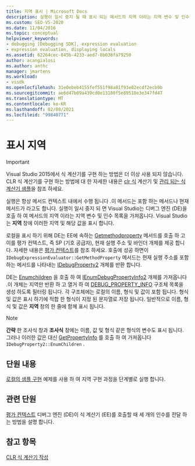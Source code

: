 ```yaml
---
title: 지역 표시 | Microsoft Docs
description: 실행이 일시 중지 될 때 표시 되는 메서드의 지역 이라는 지역 변수 및 인수 목록에 대해 알아봅니다.
ms.custom: SEO-VS-2020
ms.date: 11/04/2016
ms.topic: conceptual
helpviewer_keywords:
- debugging [Debugging SDK], expression evaluation
- expression evaluation, displaying locals
ms.assetid: 62264cec-845b-4233-aed7-0b038fa79250
author: acangialosi
ms.author: anthc
manager: jmartens
ms.workload:
- vssdk
ms.openlocfilehash: 31e0ebeb4155fef551f98a81f93e02ecdf2ecb9b
ms.sourcegitcommit: ae6d47b09a439cd0e13180f5e89510e3e347fd47
ms.translationtype: MT
ms.contentlocale: ko-KR
ms.lasthandoff: 02/08/2021
ms.locfileid: "99840771"
---
```

# <a name="display-locals"></a>표시 지역
> [!IMPORTANT]
> Visual Studio 2015에서 식 계산기를 구현 하는 방법은 더 이상 사용 되지 않습니다. CLR 식 계산기를 구현 하는 방법에 대 한 자세한 내용은 [clr 식](https://github.com/Microsoft/ConcordExtensibilitySamples/wiki/CLR-Expression-Evaluators) 계산기 및 [관리 되는 식 계산기 샘플](https://github.com/Microsoft/ConcordExtensibilitySamples/wiki/Managed-Expression-Evaluator-Sample)을 참조 하세요.

 실행은 항상 메서드 컨텍스트 내에서 수행 됩니다 .이 메서드는 포함 하는 메서드나 현재 메서드가 라고도 합니다. 실행이 일시 중지 되 면 Visual Studio는 디버그 엔진 (DE)을 호출 하 여 메서드의 지역 이라는 지역 변수 및 인수 목록을 가져옵니다. Visual Studio는 **지역** 창에 이러한 지역 및 해당 값을 표시 합니다.

 로컬을 표시 하기 위해 DE는 EE에 속하는 [Getmethodproperty](../../extensibility/debugger/reference/idebugexpressionevaluator-getmethodproperty.md) 메서드를 호출 하 고이를 평가 컨텍스트, 즉 SP (기호 공급자), 현재 실행 주소 및 바인더 개체를 제공 합니다. 자세한 내용은 [평가 컨텍스트](../../extensibility/debugger/evaluation-context.md)를 참조 하세요. 호출에 성공 하면이 `IDebugExpressionEvaluator::GetMethodProperty` 메서드는 현재 실행 주소를 포함 하는 메서드를 나타내는 [IDebugProperty2](../../extensibility/debugger/reference/idebugproperty2.md) 개체를 반환 합니다.

 DE는 [Enumchildren](../../extensibility/debugger/reference/idebugproperty2-enumchildren.md) 을 호출 하 여 [IEnumDebugPropertyInfo2](../../extensibility/debugger/reference/ienumdebugpropertyinfo2.md) 개체를 가져옵니다 .이 개체는 지역만 반환 하 고 열거 하 여 [DEBUG_PROPERTY_INFO](../../extensibility/debugger/reference/debug-property-info.md) 구조체 목록을 생성 하도록 필터링 됩니다. 각 구조체에는 로컬의 이름, 형식 및 값이 포함 됩니다. 형식 및 값은 표시 하기에 적합 한 형식이 지정 된 문자열로 저장 됩니다. 일반적으로 이름, 형식 및 값은 **지역** 창의 한 줄에 함께 표시 됩니다.

> [!NOTE]
> **간략** 한 조사식 창과 **조사식** 창에는 이름, 값 및 형식 같은 형식의 변수도 표시 됩니다. 그러나 이러한 값은 대신 [GetPropertyInfo](../../extensibility/debugger/reference/idebugproperty2-getpropertyinfo.md) 를 호출 하 여 가져옵니다 `IDebugProperty2::EnumChildren` .

## <a name="in-this-section"></a>단원 내용
 [로컬의 샘플 구현](../../extensibility/debugger/sample-implementation-of-locals.md) 예제를 사용 하 여 지역 구현 과정을 단계별로 실행 합니다.

## <a name="related-sections"></a>관련 단원
 [평가 컨텍스트](../../extensibility/debugger/evaluation-context.md) 디버그 엔진 (DE)이 식 계산기 (EE)를 호출할 때 세 개의 인수를 전달 하는 방법을 설명 합니다.

## <a name="see-also"></a>참고 항목
 [CLR 식 계산기 작성](../../extensibility/debugger/writing-a-common-language-runtime-expression-evaluator.md)
